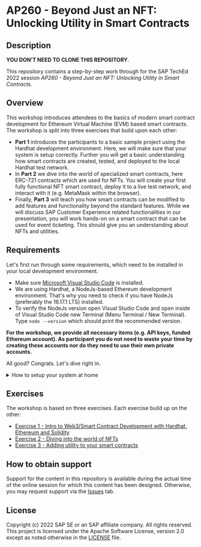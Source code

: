 # AP260 - Beyond Just an NFT: Unlocking Utility in Smart Contracts

## Description

**YOU DON’T NEED TO CLONE THIS REPOSITORY**.

This repository contains a step-by-step work through for the SAP TechEd 2022 session _AP260 - Beyond Just an NFT: Unlocking Utility in Smart Contracts_.

## Overview

This workshop introduces attendees to the basics of modern smart contract development for Ethereum Virtual Machine (EVM) based smart contracts. The workshop is split into three exercises that build upon each other:

- **Part 1** introduces the participants to a basic sample project using the Hardhat development environment. Here, we will make sure that your system is setup correctly. Further you will get a basic understanding how smart contracts are created, tested, and deployed to the local Hardhat test network.
- In **Part 2** we dive into the world of specialized smart contracts, here ERC-721 contracts which are used for NFTs. You will create your first fully functional NFT smart contract, deploy it to a live test network, and interact with it (e.g. MetaMask within the browser).
- Finally, **Part 3** will teach you how smart contracts can be modified to add features and functionality beyond the standard features. While we will discuss SAP Customer Experience related functionalities in our presentation, you will work hands-on on a smart contract that can be used for event ticketing. This should give you an understanding about NFTs and utilities.

## Requirements

Let's first run through some requirements, which need to be installed in your local development environment.

- Make sure [Microsoft Visual Studio Code](https://code.visualstudio.com/) is installed.
- We are using Hardhat, a NodeJs-based Ethereum development environment. That's why you need to check if you have NodeJs (preferably the 16.17.1 LTS) installed.
- To verify the NodeJs version open Visual Studio Code and open inside of Visual Studio Code new Terminal (Menu Terminal / New Terminal). Type `node --version` which should print the recommended version.

**For the workshop, we provide all necessary items (e.g. API keys, funded Ethereum account). As participant you do not need to waste your time by creating these accounts nor do they need to use their own private accounts.**

All good? Congrats. Let's dive right in.

<details>
  <summary>How to setup your system at home</summary>

Note to non-workshop, self-paced / study at home participants: You will notice that you will require API keys (e.g. Etherscan, Alchemy) and a funded Ethereum test account at some point.

 If you follow along outside of a workshop, plan for some extra time to create accounts and request API keys for these services:

- [Alchemy](https://www.alchemy.com/) - well-known web3 development platform which gives us access to live blockchain nodes (we use the Goerli test network)
- [Etherscan](https://etherscan.io/) - the Ethereum Blockchain Explorer which we use to interact and verify our smart contracts
- [MetaMask](https://metamask.io/), a well-known crypto wallet which is installed as a plugin to web browsers such as Chrome or Edge. You will need to export the private key for the Hardhat config of one of the accounts. If you need to fund your account with Goerli test ETH, we recommend to use [goerlifaucet.com](https://goerlifaucet.com/) which requires an Alchemy account.

</details>

## Exercises

The workshop is based on three exercises. Each exercise build up on the other:

- [Exercise 1 - Intro to Web3/Smart Contract Development with Hardhat, Ethereum and Solidity](exercises/ex1/)
- [Exercise 2 - Diving into the world of NFTs](exercises/ex2/)
- [Exercise 3 - Adding utility to your smart contracts](exercises/ex3/)

## How to obtain support

Support for the content in this repository is available during the actual time of the online session for which this content has been designed. Otherwise, you may request support via the [Issues](../../issues) tab.

## License

Copyright (c) 2022 SAP SE or an SAP affiliate company. All rights reserved. This project is licensed under the Apache Software License, version 2.0 except as noted otherwise in the [LICENSE](LICENSES/Apache-2.0.txt) file.

